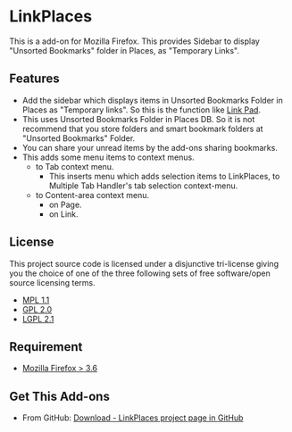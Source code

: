 LinkPlaces
==========

This is a add-on for Mozilla Firefox. This provides Sidebar to display "Unsorted Bookmarks" folder in Places, as "Temporary Links".

Features
--------

* Add the sidebar which displays items in Unsorted Bookmarks Folder in Places as "Temporary links". So this is the function like [Link Pad](https://addons.mozilla.org/firefox/addon/9706 "Link Pad :: Add-ons for Firefox").
* This uses Unsorted Bookmarks Folder in Places DB. So it is not recommend that you store folders and smart bookmark folders at "Unsorted Bookmarks" Folder.
* You can share your unread items by the add-ons sharing bookmarks.
* This adds some menu items to context menus.
  * to Tab context menu.
    * This inserts menu which adds selection items to LinkPlaces, to Multiple Tab Handler's tab selection context-menu.
  * to Content-area context menu.
    * on Page.
    * on Link.

License
-------

This project source code is licensed under a disjunctive tri-license giving you the choice of one of the three following sets of free software/open source licensing terms.

 * [MPL 1.1](http://www.mozilla.org/MPL/MPL-1.1.html "Mozilla Public License, version 1.1")
 * [GPL 2.0](http://www.gnu.org/licenses/gpl-2.0.html "GNU General Public License, version 2.0")
 * [LGPL 2.1](http://www.gnu.org/licenses/lgpl-2.1.html "GNU Lesser General Public License, version 2.1")

Requirement
-----------

 * [Mozilla Firefox > 3.6](http://www.mozilla.com/firefox/)

Get This Add-ons
----------------
 * From GitHub: [Download - LinkPlaces project page in GitHub ](http://github.com/saneyuki/LinkPlaces/downloads)